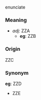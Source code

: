 enunciate
### Meaning
+ _adj_: ZZA
	+ __eg__: ZZB

### Origin

ZZC

### Synonym

__eg__: ZZD

+ ZZE


